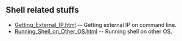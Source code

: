 ## Shell related stuffs
- [Getting_External_IP.html](Getting_External_IP.html) -- Getting external IP on command line.
- [Running_Shell_on_Other_OS.html](Running_Shell_on_Other_OS.html) -- Running shell on other OS.
